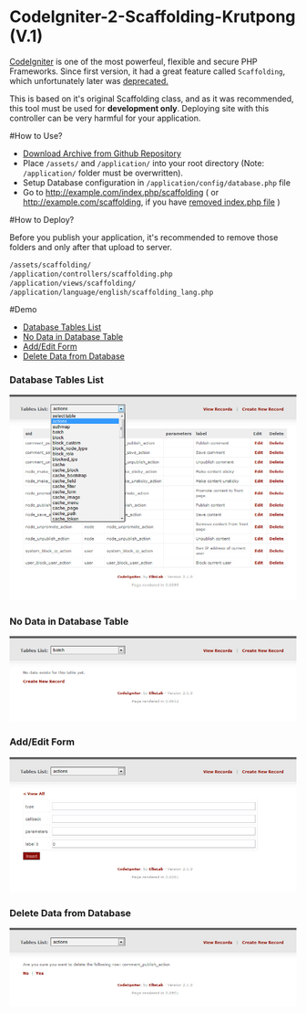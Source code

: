 # CodeIgniter-2-Scaffolding-Krutpong (V.1)


[CodeIgniter](http://codeigniter.com) is one of the most powerfeul, flexible and secure PHP Frameworks. 
Since first version, it had a great feature called `Scaffolding`, which unfortunately later was [deprecated.](http://codeigniter.com/user_guide/changelog.html)

This is based on it's original Scaffolding class, and as it was recommended, this tool must be used for __development only__. Deploying site with this controller can be very harmful for your application.

#How to Use?

* [Download Archive from Github Repository](https://github.com/Landish/CodeIgniter-2-Scaffolding/archive/master.zip)
* Place `/assets/` and `/application/` into your root directory (Note: `/application/` folder must be overwritten). 
* Setup Database configuration in `/application/config/database.php` file
* Go to http://example.com/index.php/scaffolding ( or http://example.com/scaffolding, if you have [removed index.php file](http://codeigniter.com/user_guide/general/urls.html) )

#How to Deploy?

Before you publish your application, it's recommended to remove those folders and only after that upload to server. 
```
/assets/scaffolding/
/application/controllers/scaffolding.php
/application/views/scaffolding/
/application/language/english/scaffolding_lang.php
```

#Demo
* [Database Tables List](#database-tables-list)
* [No Data in Database Table](#no-data-in-database-table)
* [Add/Edit Form](#addedit-form)
* [Delete Data from Database](#delete-data-from-database)



### Database Tables List
![](https://github.com/Landish/CodeIgniter-2-Scaffolding/raw/master/assets/scaffolding/images/data/tables-list.jpg)

### No Data in Database Table
![](https://github.com/Landish/CodeIgniter-2-Scaffolding/raw/master/assets/scaffolding/images/data/no-data.jpg)

### Add/Edit Form
![](https://github.com/Landish/CodeIgniter-2-Scaffolding/raw/master/assets/scaffolding/images/data/add-form.jpg)

### Delete Data from Database
![](https://github.com/Landish/CodeIgniter-2-Scaffolding/raw/master/assets/scaffolding/images/data/delete.jpg)


